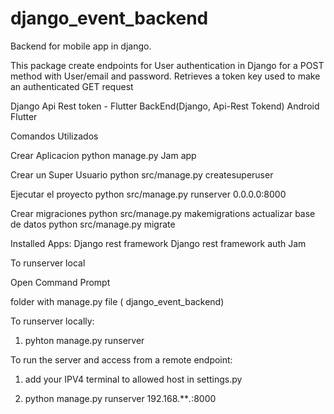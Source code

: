 # django_event_backend
Backend for mobile app in django. 

This package create endpoints for User authentication in Django for a POST method with User/email and password.
Retrieves a token key used to make an authenticated GET request

Django Api Rest token - Flutter
BackEnd(Django, Api-Rest Tokend) Android Flutter

Comandos Utilizados

Crear Aplicacion
python manage.py Jam app

Crear un Super Usuario
python src/manage.py createsuperuser

Ejecutar el proyecto
python src/manage.py runserver 0.0.0.0:8000

Crear migraciones
python src/manage.py makemigrations
actualizar base de datos
python src/manage.py migrate


Installed Apps:
Django rest framework 
Django rest framework auth
Jam


To runserver local

Open Command Prompt

folder with manage.py file ( django_event_backend)

To runserver locally:

1) pyhton manage.py runserver


To run the server and access from a remote endpoint:

1) add your IPV4 terminal to allowed host in settings.py

2) python manage.py runserver 192.168.***.*:8000






